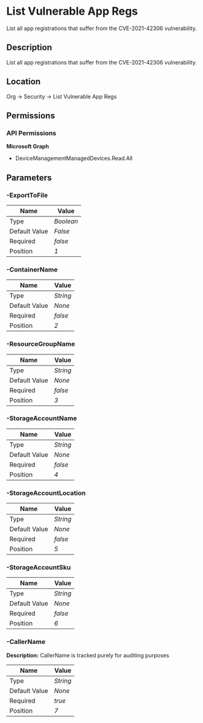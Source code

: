 # List Vulnerable App Regs

List all app registrations that suffer from the CVE-2021-42306 vulnerability.

## Description

List all app registrations that suffer from the CVE-2021-42306 vulnerability.

## Location

Org &rarr; Security &rarr; List Vulnerable App Regs

## Permissions

### API Permissions

**Microsoft Graph**
- DeviceManagementManagedDevices.Read.All

## Parameters

### -ExportToFile

| Name | Value |
|---|---|
| Type | _Boolean_ |
| Default Value | _False_ |
| Required | _false_ |
| Position | _1_ |

### -ContainerName

| Name | Value |
|---|---|
| Type | _String_ |
| Default Value | _None_ |
| Required | _false_ |
| Position | _2_ |

### -ResourceGroupName

| Name | Value |
|---|---|
| Type | _String_ |
| Default Value | _None_ |
| Required | _false_ |
| Position | _3_ |

### -StorageAccountName

| Name | Value |
|---|---|
| Type | _String_ |
| Default Value | _None_ |
| Required | _false_ |
| Position | _4_ |

### -StorageAccountLocation

| Name | Value |
|---|---|
| Type | _String_ |
| Default Value | _None_ |
| Required | _false_ |
| Position | _5_ |

### -StorageAccountSku

| Name | Value |
|---|---|
| Type | _String_ |
| Default Value | _None_ |
| Required | _false_ |
| Position | _6_ |

### -CallerName

**Description:** CallerName is tracked purely for auditing purposes 

| Name | Value |
|---|---|
| Type | _String_ |
| Default Value | _None_ |
| Required | _true_ |
| Position | _7_ |


